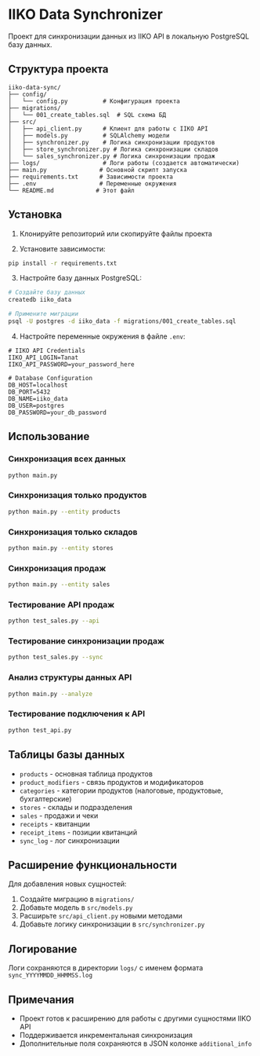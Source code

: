 # IIKO Data Synchronizer

Проект для синхронизации данных из IIKO API в локальную PostgreSQL базу данных.

## Структура проекта

```
iiko-data-sync/
├── config/
│   └── config.py          # Конфигурация проекта
├── migrations/
│   └── 001_create_tables.sql  # SQL схема БД
├── src/
│   ├── api_client.py      # Клиент для работы с IIKO API
│   ├── models.py          # SQLAlchemy модели
│   ├── synchronizer.py    # Логика синхронизации продуктов
│   ├── store_synchronizer.py # Логика синхронизации складов
│   └── sales_synchronizer.py # Логика синхронизации продаж
├── logs/                  # Логи работы (создается автоматически)
├── main.py               # Основной скрипт запуска
├── requirements.txt      # Зависимости проекта
├── .env                  # Переменные окружения
└── README.md            # Этот файл
```

## Установка

1. Клонируйте репозиторий или скопируйте файлы проекта

2. Установите зависимости:
```bash
pip install -r requirements.txt
```

3. Настройте базу данных PostgreSQL:
```bash
# Создайте базу данных
createdb iiko_data

# Примените миграции
psql -U postgres -d iiko_data -f migrations/001_create_tables.sql
```

4. Настройте переменные окружения в файле `.env`:
```
# IIKO API Credentials
IIKO_API_LOGIN=Tanat
IIKO_API_PASSWORD=your_password_here

# Database Configuration
DB_HOST=localhost
DB_PORT=5432
DB_NAME=iiko_data
DB_USER=postgres
DB_PASSWORD=your_db_password
```

## Использование

### Синхронизация всех данных
```bash
python main.py
```

### Синхронизация только продуктов
```bash
python main.py --entity products
```

### Синхронизация только складов
```bash
python main.py --entity stores
```

### Синхронизация продаж
```bash
python main.py --entity sales
```

### Тестирование API продаж
```bash
python test_sales.py --api
```

### Тестирование синхронизации продаж
```bash
python test_sales.py --sync
```

### Анализ структуры данных API
```bash
python main.py --analyze
```

### Тестирование подключения к API
```bash
python test_api.py
```

## Таблицы базы данных

- `products` - основная таблица продуктов
- `product_modifiers` - связь продуктов и модификаторов
- `categories` - категории продуктов (налоговые, продуктовые, бухгалтерские)
- `stores` - склады и подразделения
- `sales` - продажи и чеки
- `receipts` - квитанции
- `receipt_items` - позиции квитанций
- `sync_log` - лог синхронизации

## Расширение функциональности

Для добавления новых сущностей:

1. Создайте миграцию в `migrations/`
2. Добавьте модель в `src/models.py`
3. Расширьте `src/api_client.py` новыми методами
4. Добавьте логику синхронизации в `src/synchronizer.py`

## Логирование

Логи сохраняются в директории `logs/` с именем формата `sync_YYYYMMDD_HHMMSS.log`

## Примечания

- Проект готов к расширению для работы с другими сущностями IIKO API
- Поддерживается инкрементальная синхронизация
- Дополнительные поля сохраняются в JSON колонке `additional_info`
